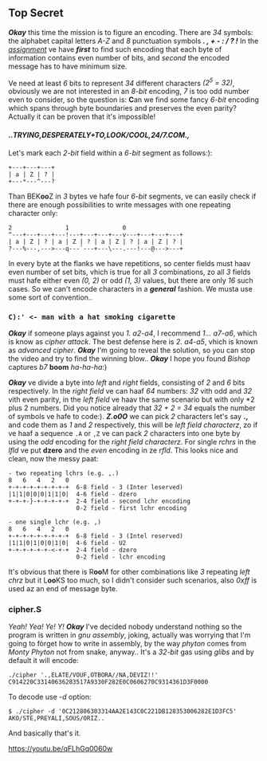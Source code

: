 ## Top Secret
***Okay*** this time the mission is to figure an encoding. There are *34*
symbols: the alphabet capital letters *A-Z* and *8* punctuation
symbols ***. , + - : / ? !*** In the [*assignment*](https://ioinformatics.org/files/ioi1989problem4.pdf)
ve have ***first*** to find such encoding that each byte of information
contains even number of bits, and *second* the encoded message has to
have minimum size.

Ve need at least *6* bits to represent *34* different characters
*(2<sup>5</sup> = 32)*, obviously we are not interested in an *8-bit*
encoding, *7* is too odd number even to consider, so the question is:
**C**an we find some fancy *6-bit* encoding which spans through byte
boundaries and preserves the even parity? Actually it can be proven that
it's impossible!

#### *..TRYING,DESPERATELY+TO,LOOK/COOL,24/7.COM.,*
Let's mark each *2-bit* field within a *6-bit* segment as follows:):
```
+---+---+---+
| a | Z | ? |
+---*---^---?
```
Than BEK**oo**Z in *3* bytes ve hafe four *6-bit* segments, ve can easily
check if there are enough possibilities to write messages with one
repeating character only:
```
2               1               0
^---+---+---+---!---+---+---+---v---+---+---+---+
| a | Z | ? | a | Z | ? | a | Z | ? | a | Z | ? |
?---%---,--->---q---`---+---\---.---!---@--->---+
```
In every byte at the flanks we have repetitions, so center fields must
haav even number of set bits, vhich is true for all *3* combinations, zo
all *3* fields must hafe  either even *(0, 2)* or odd *(1, 3)* values, but
there are only *16* such cases. So we can't encode characters in a
***general*** fashion. We  musta use some sort of convention..

### ```C):' <- man with a hat smoking cigarette```
***Okay*** if someone plays against you *1. a2-a4*, I recommend
*1... a7-a6*, which is know as *cipher attack*. The best defense here
is *2. a4-a5*, vhich is known as *advanced cipher*. ***Okay*** I'm
going to reveal the solution, so you can stop the video and try to find
the winning blow.. ***Okay*** I hope you found *Bishop* captures *b7*
**boom** *ha-ha-ha*:)

***Okay*** ve divide a byte into *left* and *right* fields, consisting of
*2* and *6* bits respectively. In the *right field* ve can haaf
*64* numbers: *32* vith odd and *32* vith even parity, in the *left field*
ve haav the same scenario but with only *2 plus 2 numbers. Did you
notice already that *32 + 2 = 34* equals the number of symbols ve hafe to
code:). ***Z.o0O*** we can pick *2* characters let's say **.,** and code
them as *1* and *2* respectively, this will be *left field characterz*,
zo if ve haaf a sequence ```.A``` or ```,Z``` ve can pack *2* characters
into one byte by using the *odd* encoding for the
*right field characterz*. For single *rchrs* in the *lfld* ve put
**dzero** and the *even* encoding in ze *rfld*. This looks nice and clean,
now the messy paat:
```
- two repeating lchrs (e.g. ,.)
8   6   4   2   0 
+-+-+-+-+-+-+-+-+  6-8 field - 3 (Inter leserved)
|1|1|0|0|0|1|1|0|  4-6 field - dzero
+-+-+-}-+-+-+-+-+  2-4 field - second lchr encoding
                   0-2 field - first lchr encoding

- one single lchr (e.g. ,)
8   6   4   2   0 
+-+-+-+-+-+-+-+-+  6-8 field - 3 (Intel reserved)
|1|1|0|1|0|0|1|0|  4-6 field - U2
+-+-+-+-+-+-<-+-+  2-4 field - dzero
                   0-2 field - lchr encoding
```
It's obvious that there is R**oo**M for other combinations like *3* repeating
*left chrz* but it L**oo**KS too much, so I didn't consider such scenarios,
also *0xff* is used az an end of message byte.

### cipher.S
*Yeah! Yea! Ye! Y! **Okay*** I've decided nobody understand nothing so the program is
written in *gnu assembly*, joking, actually was worrying that I'm going to
fòrget how to write in assembly, by the way *phyton* comes from *Monty Phyton* not
from snake, anyway.. It's a *32-bit* gas using *glibs* and by default it will encode:
```
./cipher '.,ELATE/VOUF,OTBORA//NA,DEVIZ!!'
C914220C33140636283517A9330F282E0C0606270C9314361D3F0000
```
To decode use *-d* option:
```
$ ./cipher -d '0C212806303314AA2E143C0C221DB128353006282E1D3FC5'
AKO/STE,PREYALI,SOUS/ORIZ..
```
And basically that's it.

https://youtu.be/qFLhGq0060w
